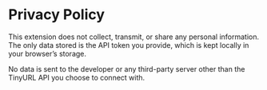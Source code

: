 # Privacy Policy
This extension does not collect, transmit, or share any personal information. 
The only data stored is the API token you provide, which is kept locally in your browser’s storage. 

No data is sent to the developer or any third-party server other than the TinyURL API you choose to connect with.